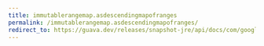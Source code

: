 ```yaml
---
title: immutablerangemap.asdescendingmapofranges
permalink: /immutablerangemap.asdescendingmapofranges/
redirect_to: https://guava.dev/releases/snapshot-jre/api/docs/com/google/common/collect/ImmutableRangeMap.html#asDescendingMapOfRanges--
---
```

